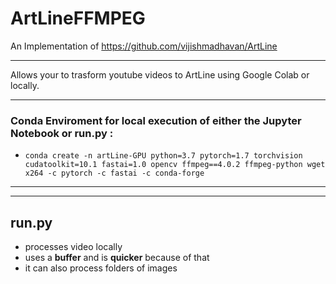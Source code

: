 # ArtLineFFMPEG
An Implementation of https://github.com/vijishmadhavan/ArtLine

--- 

Allows your to trasform youtube videos to ArtLine using Google Colab or locally.  

---  

### **Conda Enviroment** for local execution of either the **Jupyter Notebook** or **run.py** : 
- `conda create -n artLine-GPU python=3.7 pytorch=1.7 torchvision cudatoolkit=10.1 fastai=1.0 opencv ffmpeg==4.0.2 ffmpeg-python wget x264 -c pytorch -c fastai -c conda-forge`

---  
---  

## **run.py** 
- processes video locally 
- uses a **buffer** and is **quicker** because of that
- it can also process folders of images
